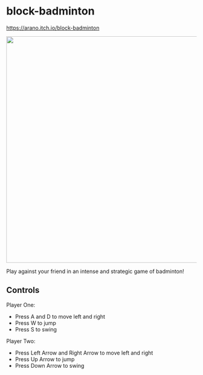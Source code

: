 # block-badminton

https://arano.itch.io/block-badminton


<img src="https://github.com/aa-zhang/block-badminton/assets/32945139/cf53a593-170b-4afa-a3e2-9304ef89138e" width="600">


Play against your friend in an intense and strategic game of badminton!

## Controls
Player One:
- Press A and D to move left and right
- Press W to jump
- Press S to swing

Player Two:
- Press Left Arrow and Right Arrow to move left and right
- Press Up Arrow to jump
- Press Down Arrow to swing
